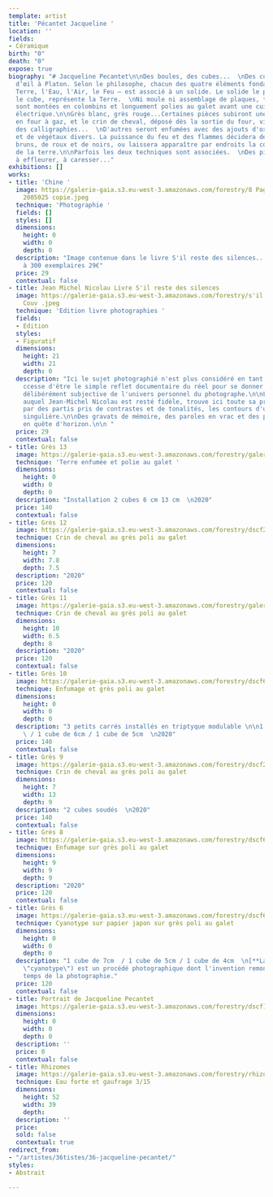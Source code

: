 ```yaml
---
template: artist
title: 'Pécantet Jacqueline '
location: ''
fields:
- Céramique
birth: "0"
death: "0"
expose: true
biography: "# Jacqueline Pecantet\n\nDes boules, des cubes...  \nDes cubes, clins
  d’œil à Platon. Selon le philosophe, chacun des quatre éléments fondamentaux – la
  Terre, l'Eau, l'Air, le Feu – est associé à un solide. Le solide le plus stable,
  le cube, représente la Terre.  \nNi moule ni assemblage de plaques, toutes les pièces
  sont montées en colombins et longuement polies au galet avant une cuisson en four
  électrique.\n\nGrès blanc, grès rouge...Certaines pièces subiront une deuxième cuisson
  en four à gaz, et le crin de cheval, déposé dès la sortie du four, viendra dessiner
  des calligraphies...  \nD'autres seront enfumées avec des ajouts d'oxydes, de matières
  et de végétaux divers. La puissance du feu et des flammes décidera des nuances de
  bruns, de roux et de noirs, ou laissera apparaître par endroits la couleur d'origine
  de la terre.\n\nParfois les deux techniques sont associées.  \nDes pièces à toucher,
  à effleurer, à caresser..."
exhibitions: []
works:
- title: 'Chine '
  image: https://galerie-gaia.s3.eu-west-3.amazonaws.com/forestry/8 Page 5 Left 1-AAA-CHINE
    2005025 copie.jpeg
  technique: 'Photographie '
  fields: []
  styles: []
  dimensions:
    height: 0
    width: 0
    depth: 0
  description: "Image contenue dans le livre S'il reste des silences...  \nTirage
    à 300 exemplaires 29€"
  price: 29
  contextual: false
- title: Jean Michel Nicolau Livre S'il reste des silences
  image: https://galerie-gaia.s3.eu-west-3.amazonaws.com/forestry/s'il reste des silences
    Couv .jpeg
  technique: 'Edition livre photographies '
  fields:
  - Edition
  styles:
  - Figuratif
  dimensions:
    height: 21
    width: 21
    depth: 0
  description: "Ici le sujet photographié n'est plus considéré en tant que tel. L'image
    ccesse d'être le simple reflet documentaire du réel pour se donner comme une transcription
    délibérément subjective de l'univers personnel du photographe.\n\nLe Noir et Blanc,
    auquel Jean-Michel Nicolau est resté fidèle, trouve ici toute sa profondeur, vréant,
    par des partis pris de contrastes et de tonalités, les contours d'une expression
    singulière.\n\nDes gravats de mémoire, des paroles en vrac et des points cardinaux
    en quête d'horizon.\n\n "
  price: 29
  contextual: false
- title: Grès 13
  image: https://galerie-gaia.s3.eu-west-3.amazonaws.com/forestry/galerie-gaia-ceramique-pecantet-2-1.JPG
  technique: 'Terre enfumée et polie au galet '
  dimensions:
    height: 0
    width: 0
    depth: 0
  description: "Installation 2 cubes 6 cm 13 cm  \n2020"
  price: 140
  contextual: false
- title: Grès 12
  image: https://galerie-gaia.s3.eu-west-3.amazonaws.com/forestry/dscf2127-j-pecantet.JPG
  technique: Crin de cheval au grès poli au galet
  dimensions:
    height: 7
    width: 7.8
    depth: 7.5
  description: "2020"
  price: 120
  contextual: false
- title: Grès 11
  image: https://galerie-gaia.s3.eu-west-3.amazonaws.com/forestry/galerie-gaia-jacqueline-pecantet-gres-11.JPG
  technique: Crin de cheval au grès poli au galet
  dimensions:
    height: 10
    width: 6.5
    depth: 8
  description: "2020"
  price: 120
  contextual: false
- title: Grès 10
  image: https://galerie-gaia.s3.eu-west-3.amazonaws.com/forestry/dscf6070-j-pecantet.JPG
  technique: Enfumage et grès poli au galet
  dimensions:
    height: 0
    width: 0
    depth: 0
  description: "3 petits carrés installés en triptyque modulable \n\n1 cube de 7cm
    \ / 1 cube de 6cm / 1 cube de 5cm  \n2020"
  price: 140
  contextual: false
- title: Grès 9
  image: https://galerie-gaia.s3.eu-west-3.amazonaws.com/forestry/dscf2120-j-pecantet.JPG
  technique: Crin de cheval au grès poli au galet
  dimensions:
    height: 7
    width: 13
    depth: 9
  description: "2 cubes soudés  \n2020"
  price: 140
  contextual: false
- title: Grès 8
  image: https://galerie-gaia.s3.eu-west-3.amazonaws.com/forestry/dscf6073-j-pecantet.JPG
  technique: Enfumage sur grès poli au galet
  dimensions:
    height: 9
    width: 9
    depth: 9
  description: "2020"
  price: 120
  contextual: false
- title: Grès 6
  image: https://galerie-gaia.s3.eu-west-3.amazonaws.com/forestry/dscf6079-j-pecantet.JPG
  technique: Cyanotype sur papier japon sur grès poli au galet
  dimensions:
    height: 0
    width: 0
    depth: 0
  description: "1 cube de 7cm  / 1 cube de 5cm / 1 cube de 4cm  \n[**La cyanotypie**](https://fr.wikipedia.org/wiki/Cyanotype
    \"cyanotype\") est un procédé photographique dont l'invention remonte aux premiers
    temps de la photographie."
  price: 120
  contextual: false
- title: Portrait de Jacqueline Pecantet
  image: https://galerie-gaia.s3.eu-west-3.amazonaws.com/forestry/dscf1615-j-pecantet.JPG
  dimensions:
    height: 0
    width: 0
    depth: 0
  description: ''
  price: 0
  contextual: false
- title: Rhizomes
  image: https://galerie-gaia.s3.eu-west-3.amazonaws.com/forestry/rhizomes.jpg
  technique: Eau forte et gaufrage 3/15
  dimensions:
    height: 52
    width: 39
    depth: 
  description: ''
  price: 
  sold: false
  contextual: true
redirect_from:
- "/artistes/36tistes/36-jacqueline-pecantet/"
styles:
- Abstrait

---
```

